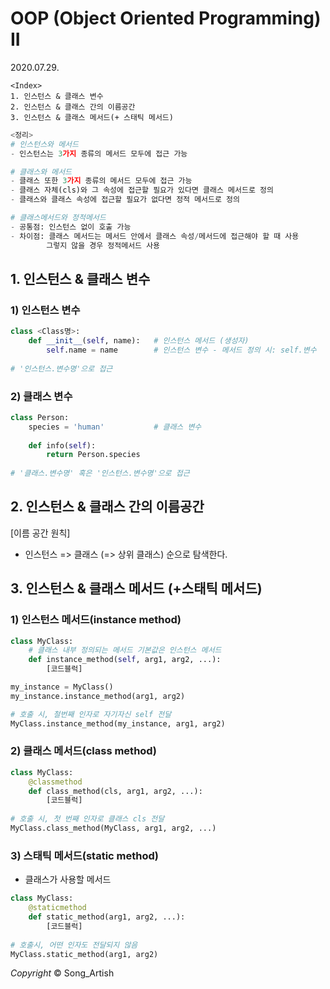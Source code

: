 # OOP (Object Oriented Programming) II

2020.07.29.

```
<Index>
1. 인스턴스 & 클래스 변수
2. 인스턴스 & 클래스 간의 이름공간
3. 인스턴스 & 클래스 메서드(+ 스태틱 메서드)
```

```python
<정리>
# 인스턴스와 메서드
- 인스턴스는 3가지 종류의 메서드 모두에 접근 가능

# 클래스와 메서드
- 클래스 또한 3가지 종류의 메서드 모두에 접근 가능
- 클래스 자체(cls)와 그 속성에 접근할 필요가 있다면 클래스 메서드로 정의
- 클래스와 클래스 속성에 접근할 필요가 없다면 정적 메서드로 정의

# 클래스메서드와 정적메서드
- 공통점: 인스턴스 없이 호출 가능
- 차이점: 클래스 메서드는 메서드 안에서 클래스 속성/메서드에 접근해야 할 때 사용
    	그렇지 않을 경우 정적메서드 사용
```



## 1. 인스턴스 & 클래스 변수

### 1) 인스턴스 변수

```python
class <Class명>:
    def __init__(self, name):	# 인스턴스 메서드 (생성자)
        self.name = name		# 인스턴스 변수 - 메서드 정의 시: self.변수
        
# '인스턴스.변수명'으로 접근
```

### 2) 클래스 변수

```python
class Person:
    species = 'human'			# 클래스 변수
    
   	def info(self):
        return Person.species
    
# '클래스.변수명' 혹은 '인스턴스.변수명'으로 접근
```



## 2. 인스턴스 & 클래스 간의 이름공간

[이름 공간 원칙]

- 인스턴스 => 클래스 (=> 상위 클래스) 순으로 탐색한다.



## 3. 인스턴스 & 클래스 메서드 (+스태틱 메서드)

### 1) 인스턴스 메서드(instance method)

```python
class MyClass:
    # 클래스 내부 정의되는 메서드 기본값은 인스턴스 메서드
    def instance_method(self, arg1, arg2, ...):
        [코드블럭]

my_instance = MyClass()
my_instance.instance_method(arg1, arg2)

# 호출 시, 철번째 인자로 자기자신 self 전달
MyClass.instance_method(my_instance, arg1, arg2)
```

### 2) 클래스 메서드(class method)

```python
class MyClass:
    @classmethod
    def class_method(cls, arg1, arg2, ...):
        [코드블럭]
        
# 호출 시, 첫 번째 인자로 클래스 cls 전달
MyClass.class_method(MyClass, arg1, arg2, ...)
```

### 3) 스태틱 메서드(static method)

- 클래스가 사용할 메서드

```python
class MyClass:
    @staticmethod
    def static_method(arg1, arg2, ...):
        [코드블럭]
        
# 호출시, 어떤 인자도 전달되지 않음
MyClass.static_method(arg1, arg2)
```

*Copyright* © Song_Artish